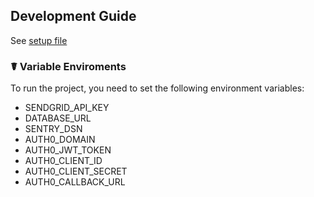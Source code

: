 ## Development Guide

See [setup file](docs/saythanks_development.md)


### ☤ Variable Enviroments

To run the project, you need to set the following environment variables:

- SENDGRID_API_KEY
- DATABASE_URL
- SENTRY_DSN
- AUTH0_DOMAIN
- AUTH0_JWT_TOKEN
- AUTH0_CLIENT_ID
- AUTH0_CLIENT_SECRET
- AUTH0_CALLBACK_URL
